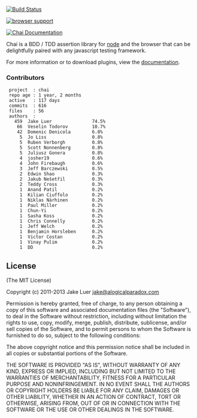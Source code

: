 [![Build Status](https://travis-ci.org/chaijs/chai.png?branch=master)](https://travis-ci.org/chaijs/chai)

[![browser support](https://ci.testling.com/chaijs/chai.png)](https://ci.testling.com/chaijs/chai)

[![Chai Documentation](http://chaijs.com/public/img/chai-logo.png)](http://chaijs.com)

Chai is a BDD / TDD assertion library for [node](http://nodejs.org) and the browser that
can be delightfully paired with any javascript testing framework.

For more information or to download plugins, view the [documentation](http://chaijs.com).

### Contributors

     project  : chai
     repo age : 1 year, 2 months
     active   : 117 days
     commits  : 616
     files    : 56
     authors  :
       459  Jake Luer               74.5%
        66  Veselin Todorov         10.7%
        42  Domenic Denicola        6.8%
         5  Jo Liss                 0.8%
         5  Ruben Verborgh          0.8%
         5  Scott Nonnenberg        0.8%
         5  Juliusz Gonera          0.8%
         4  josher19                0.6%
         4  John Firebaugh          0.6%
         3  Jeff Barczewski         0.5%
         2  Edwin Shao              0.3%
         2  Jakub Nešetřil          0.3%
         2  Teddy Cross             0.3%
         1  Anand Patil             0.2%
         1  Kilian Ciuffolo         0.2%
         1  Niklas Närhinen         0.2%
         1  Paul Miller             0.2%
         1  Chun-Yi                 0.2%
         1  Sasha Koss              0.2%
         1  Chris Connelly          0.2%
         1  Jeff Welch              0.2%
         1  Benjamin Horsleben      0.2%
         1  Victor Costan           0.2%
         1  Vinay Pulim             0.2%
         1  DD                      0.2%

## License

(The MIT License)

Copyright (c) 2011-2013 Jake Luer <jake@alogicalparadox.com>

Permission is hereby granted, free of charge, to any person obtaining a copy
of this software and associated documentation files (the "Software"), to deal
in the Software without restriction, including without limitation the rights
to use, copy, modify, merge, publish, distribute, sublicense, and/or sell
copies of the Software, and to permit persons to whom the Software is
furnished to do so, subject to the following conditions:

The above copyright notice and this permission notice shall be included in
all copies or substantial portions of the Software.

THE SOFTWARE IS PROVIDED "AS IS", WITHOUT WARRANTY OF ANY KIND, EXPRESS OR
IMPLIED, INCLUDING BUT NOT LIMITED TO THE WARRANTIES OF MERCHANTABILITY,
FITNESS FOR A PARTICULAR PURPOSE AND NONINFRINGEMENT. IN NO EVENT SHALL THE
AUTHORS OR COPYRIGHT HOLDERS BE LIABLE FOR ANY CLAIM, DAMAGES OR OTHER
LIABILITY, WHETHER IN AN ACTION OF CONTRACT, TORT OR OTHERWISE, ARISING FROM,
OUT OF OR IN CONNECTION WITH THE SOFTWARE OR THE USE OR OTHER DEALINGS IN
THE SOFTWARE.
